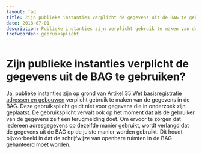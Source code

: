 ```yaml
---
layout: faq
title: Zijn publieke instanties verplicht de gegevens uit de BAG te gebruiken?
date: 2018-07-01
description: Publieke instanties zijn verplicht gebruik te maken van de gegevens van de BAG. Deze gebruiksplicht geldt niet voor gegevens die in onderzoek zijn geplaatst of als de gebruiker van de gegevens zelf een terugmelding doet.
trefwoorden: gebruiksplicht
---
```


# Zijn publieke instanties verplicht de gegevens uit de BAG te gebruiken?

Ja, publieke instanties zijn op grond van [Artikel 35 Wet basisregistratie adressen en gebouwen](http://wetten.overheid.nl/jci1.3:c:BWBR0023466&hoofdstuk=5&paragraaf=2&artikel=35) verplicht gebruik te maken van de gegevens in de BAG. Deze gebruiksplicht geldt niet voor gegevens die in onderzoek zijn geplaatst. De gebruiksplicht vervalt ook op het moment dat als de gebruiker van de gegevens zelf een terugmelding doet. Om ervoor te zorgen dat iedereen adresgegevens op dezelfde manier gebruikt, wordt verlangd dat de gegevens uit de BAG op de juiste manier worden gebruikt. Dit houdt bijvoorbeeld in dat de schrijfwijze van openbare ruimten in de BAG gehanteerd moet worden.
